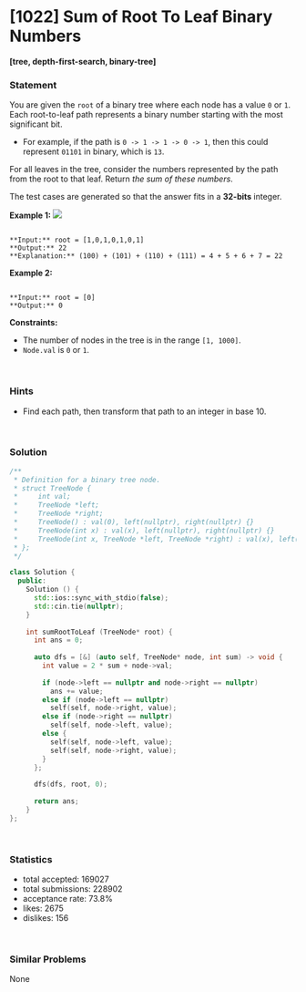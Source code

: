 # [1022] Sum of Root To Leaf Binary Numbers

**[tree, depth-first-search, binary-tree]**

### Statement

You are given the `root` of a binary tree where each node has a value `0` or `1`. Each root-to-leaf path represents a binary number starting with the most significant bit.

* For example, if the path is `0 -> 1 -> 1 -> 0 -> 1`, then this could represent `01101` in binary, which is `13`.



For all leaves in the tree, consider the numbers represented by the path from the root to that leaf. Return *the sum of these numbers*.

The test cases are generated so that the answer fits in a **32-bits** integer.


**Example 1:**
![](https://assets.leetcode.com/uploads/2019/04/04/sum-of-root-to-leaf-binary-numbers.png)

```

**Input:** root = [1,0,1,0,1,0,1]
**Output:** 22
**Explanation:** (100) + (101) + (110) + (111) = 4 + 5 + 6 + 7 = 22

```

**Example 2:**

```

**Input:** root = [0]
**Output:** 0

```

**Constraints:**
* The number of nodes in the tree is in the range `[1, 1000]`.
* `Node.val` is `0` or `1`.


<br>

### Hints

- Find each path, then transform that path to an integer in base 10.

<br>

### Solution

```cpp
/**
 * Definition for a binary tree node.
 * struct TreeNode {
 *     int val;
 *     TreeNode *left;
 *     TreeNode *right;
 *     TreeNode() : val(0), left(nullptr), right(nullptr) {}
 *     TreeNode(int x) : val(x), left(nullptr), right(nullptr) {}
 *     TreeNode(int x, TreeNode *left, TreeNode *right) : val(x), left(left), right(right) {}
 * };
 */

class Solution {
  public:
    Solution () {
      std::ios::sync_with_stdio(false);
      std::cin.tie(nullptr);
    }
  
    int sumRootToLeaf (TreeNode* root) {
      int ans = 0;
      
      auto dfs = [&] (auto self, TreeNode* node, int sum) -> void {
        int value = 2 * sum + node->val;
        
        if (node->left == nullptr and node->right == nullptr)
          ans += value;
        else if (node->left == nullptr)
          self(self, node->right, value);
        else if (node->right == nullptr)
          self(self, node->left, value);
        else {
          self(self, node->left, value);
          self(self, node->right, value);
        }
      };
      
      dfs(dfs, root, 0);
      
      return ans;
    }
};
```

<br>

### Statistics

- total accepted: 169027
- total submissions: 228902
- acceptance rate: 73.8%
- likes: 2675
- dislikes: 156

<br>

### Similar Problems

None
